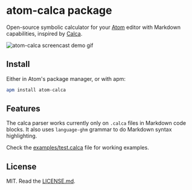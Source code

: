 # atom-calca package

Open-source symbolic calculator for your [Atom](http://atom.io) editor with
Markdown capabilities, inspired by [Calca](http://calca.io/).

![atom-calca screencast demo gif](http://i.imgur.com/jXlaHwY.gif)

## Install

Either in Atom's package manager, or with apm:

```sh
apm install atom-calca
```

## Features

The calca parser works currently only on `.calca` files in Markdown code blocks.
It also uses `language-ghm` grammar to do Markdown syntax highlighting.

Check the [examples/test.calca](examples/test.calca) file for working examples.

## License

MIT. Read the [LICENSE.md](./LICENSE.md).
